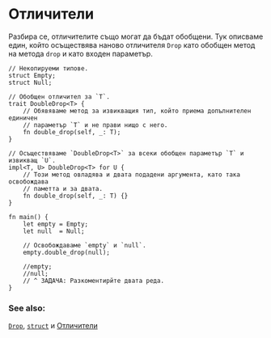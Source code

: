 # Отличители

Разбира се, отличителите също могат да бъдат обобщени. Тук описваме един, който
осъществява наново отличителя `Drop` като обобщен метод на метода `drop` и
като входен параметър.

```rust,editable
// Некопируеми типове.
struct Empty;
struct Null;

// Обобщен отличител за `T`.
trait DoubleDrop<T> {
    // Обявяваме метод за извикващия тип, който приема допълнителен единичен
    // параметър `T` и не прави нищо с него.
    fn double_drop(self, _: T);
}

// Осъществяваме `DoubleDrop<T>` за всеки обобщен параметър `T` и извикващ `U`.
impl<T, U> DoubleDrop<T> for U {
    // Този метод овладява и двата подадени аргумента, като така освобождава
    // паметта и за двата.
    fn double_drop(self, _: T) {}
}

fn main() {
    let empty = Empty;
    let null  = Null;

    // Освобождаваме `empty` и `null`.
    empty.double_drop(null);

    //empty;
    //null;
    // ^ ЗАДАЧА: Разкоментирйте двата реда.
}
```

### See also:

[`Drop`][Drop], [`struct`][structs] и [Отличители][traits]

[Drop]: https://doc.rust-lang.org/std/ops/trait.Drop.html
[structs]: ../custom_types/structs.md
[traits]: ../trait.md
